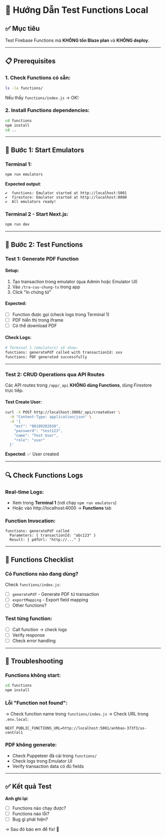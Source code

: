 # 🧪 Hướng Dẫn Test Functions Local

## ✅ Mục tiêu
Test Firebase Functions mà **KHÔNG tốn Blaze plan** và **KHÔNG deploy**.

---

## 📋 Prerequisites

### 1. Check Functions có sẵn:
```bash
ls -la functions/
```

Nếu thấy `functions/index.js` → OK!

### 2. Install Functions dependencies:
```bash
cd functions
npm install
cd ..
```

---

## 🚀 Bước 1: Start Emulators

### Terminal 1:
```bash
npm run emulators
```

**Expected output**:
```
✔  functions: Emulator started at http://localhost:5001
✔  firestore: Emulator started at http://localhost:8080
✔  All emulators ready!
```

### Terminal 2 - Start Next.js:
```bash
npm run dev
```

---

## 🧪 Bước 2: Test Functions

### Test 1: Generate PDF Function

#### Setup:
1. Tạo transaction trong emulator (qua Admin hoặc Emulator UI)
2. Vào `/tra-cuu-chung-tu` trong app
3. Click "In chứng từ"

#### Expected:
- [ ] Function được gọi (check logs trong Terminal 1)
- [ ] PDF hiển thị trong iframe
- [ ] Có thể download PDF

#### Check Logs:
```bash
# Terminal 1 (emulators) sẽ show:
functions: generatePdf called with transactionId: xxx
functions: PDF generated successfully
```

---

### Test 2: CRUD Operations qua API Routes

Các API routes trong `/app/_api` **KHÔNG dùng Functions**, dùng Firestore trực tiếp.

#### Test Create User:
```bash
curl -X POST http://localhost:3000/_api/createUser \
  -H "Content-Type: application/json" \
  -d '{
    "mst": "00109202830",
    "password": "test123",
    "name": "Test User",
    "role": "user"
  }'
```

**Expected**: ✅ User created

---

## 🔍 Check Functions Logs

### Real-time Logs:
- Xem trong **Terminal 1** (nơi chạy `npm run emulators`)
- Hoặc vào http://localhost:4000 → **Functions** tab

### Function Invocation:
```
functions: generatePdf called
  Parameters: { transactionId: "abc123" }
  Result: { pdfUrl: "http://..." }
```

---

## 📝 Functions Checklist

### Có Functions nào đang dùng?

Check `functions/index.js`:
- [ ] `generatePdf` - Generate PDF từ transaction
- [ ] `exportMapping` - Export field mapping
- [ ] Other functions?

### Test từng function:
- [ ] Call function → check logs
- [ ] Verify response
- [ ] Check error handling

---

## 🐛 Troubleshooting

### Functions không start:
```bash
cd functions
npm install
```

### Lỗi "Function not found":
→ Check function name trong `functions/index.js`
→ Check URL trong `.env.local`:
```env
NEXT_PUBLIC_FUNCTIONS_URL=http://localhost:5001/anhbao-373f3/us-central1
```

### PDF không generate:
- Check Puppeteer đã cài trong `functions/`
- Check logs trong Emulator UI
- Verify transaction data có đủ fields

---

## ✅ Kết quả Test

**Anh ghi lại**:
- [ ] Functions nào chạy được?
- [ ] Functions nào lỗi?
- [ ] Bug gì phát hiện?

→ Sau đó báo em để fix! 🎯

